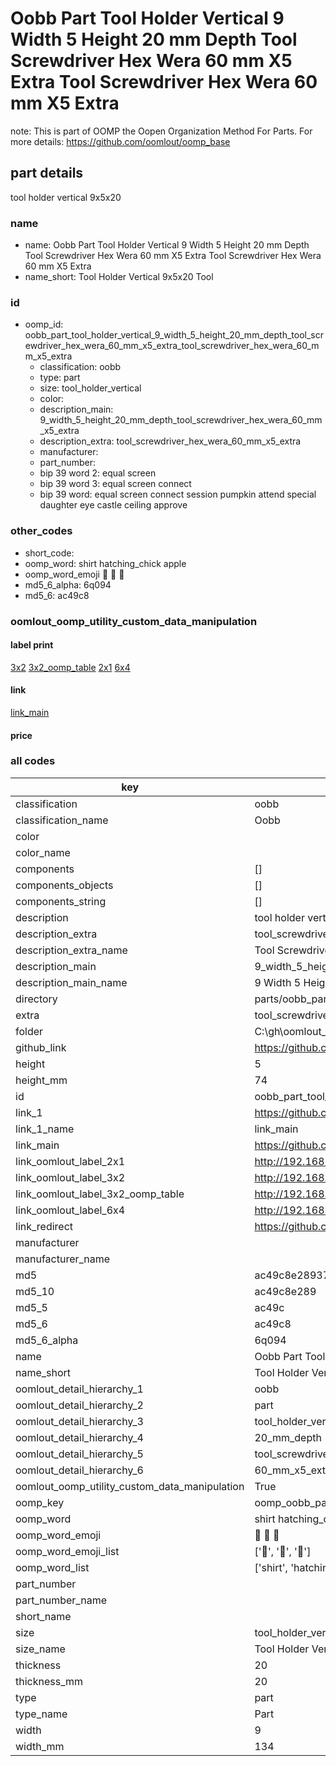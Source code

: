 # Oobb Part Tool Holder Vertical 9 Width 5 Height 20 mm Depth Tool Screwdriver Hex Wera 60 mm X5 Extra Tool Screwdriver Hex Wera 60 mm X5 Extra  

note: This is part of OOMP the Oopen Organization Method For Parts. For more details: https://github.com/oomlout/oomp_base

##  part details
  



tool holder vertical 9x5x20



### name
* name: Oobb Part Tool Holder Vertical 9 Width 5 Height 20 mm Depth Tool Screwdriver Hex Wera 60 mm X5 Extra Tool Screwdriver Hex Wera 60 mm X5 Extra
* name_short: Tool Holder Vertical 9x5x20 Tool
### id
* oomp_id: oobb_part_tool_holder_vertical_9_width_5_height_20_mm_depth_tool_screwdriver_hex_wera_60_mm_x5_extra_tool_screwdriver_hex_wera_60_mm_x5_extra
  * classification: oobb
  * type: part
  * size: tool_holder_vertical
  * color: 
  * description_main: 9_width_5_height_20_mm_depth_tool_screwdriver_hex_wera_60_mm_x5_extra
  * description_extra: tool_screwdriver_hex_wera_60_mm_x5_extra
  * manufacturer: 
  * part_number: 
  * bip 39 word 2: equal screen
  * bip 39 word 3: equal screen connect
  * bip 39 word: equal screen connect session pumpkin attend special daughter eye castle ceiling approve

### other_codes
* short_code: 
* oomp_word: shirt hatching_chick apple
* oomp_word_emoji :shirt: :hatching_chick: :apple:
* md5_6_alpha: 6q094
* md5_6: ac49c8






### oomlout_oomp_utility_custom_data_manipulation
#### label print
[3x2](http://192.168.1.245:1112/?label=oomp%206q094)
[3x2_oomp_table](http://192.168.1.108:1112/?label=oomp%206q094)
[2x1](http://192.168.1.242:1112/?label=oomp%206q094)
[6x4](http://192.168.1.55:1112/?label=oomp%206q094)    

#### link

[link_main](https://github.com/oomlout/oomlout_oobb_version_4_generated_parts/tree/main/navigation_oomp/oobb/part/tool_holder_vertical/9_width_5_height_20_mm_depth_tool_screwdriver_hex_wera_60_mm_x5_extra/tool_screwdriver_hex_wera_60_mm_x5_extra/part)                              

#### price







### all codes 
| key | value |  
| --- | --- |  
| classification | oobb |  
| classification_name | Oobb |  
| color |  |  
| color_name |  |  
| components | [] |  
| components_objects | [] |  
| components_string | [] |  
| description | tool holder vertical 9x5x20 |  
| description_extra | tool_screwdriver_hex_wera_60_mm_x5_extra |  
| description_extra_name | Tool Screwdriver Hex Wera 60 mm X5 Extra |  
| description_main | 9_width_5_height_20_mm_depth_tool_screwdriver_hex_wera_60_mm_x5_extra |  
| description_main_name | 9 Width 5 Height 20 mm Depth Tool Screwdriver Hex Wera 60 mm X5 Extra |  
| directory | parts/oobb_part_tool_holder_vertical_9_width_5_height_20_mm_depth_tool_screwdriver_hex_wera_60_mm_x5_extra_tool_screwdriver_hex_wera_60_mm_x5_extra |  
| extra | tool_screwdriver_hex_wera_60_mm_x5 |  
| folder | C:\gh\oomlout_oobb_version_4_generated_parts\parts\oobb_part_tool_holder_vertical_9_width_5_height_20_mm_depth_tool_screwdriver_hex_wera_60_mm_x5_extra_tool_screwdriver_hex_wera_60_mm_x5_extra |  
| github_link | https://github.com/oomlout/oomlout_oomp_part_src/tree/main/parts/oobb_part_tool_holder_vertical_9_width_5_height_20_mm_depth_tool_screwdriver_hex_wera_60_mm_x5_extra_tool_screwdriver_hex_wera_60_mm_x5_extra |  
| height | 5 |  
| height_mm | 74 |  
| id | oobb_part_tool_holder_vertical_9_width_5_height_20_mm_depth_tool_screwdriver_hex_wera_60_mm_x5_extra_tool_screwdriver_hex_wera_60_mm_x5_extra |  
| link_1 | https://github.com/oomlout/oomlout_oobb_version_4_generated_parts/tree/main/navigation_oomp/oobb/part/tool_holder_vertical/9_width_5_height_20_mm_depth_tool_screwdriver_hex_wera_60_mm_x5_extra/tool_screwdriver_hex_wera_60_mm_x5_extra/part |  
| link_1_name | link_main |  
| link_main | https://github.com/oomlout/oomlout_oobb_version_4_generated_parts/tree/main/navigation_oomp/oobb/part/tool_holder_vertical/9_width_5_height_20_mm_depth_tool_screwdriver_hex_wera_60_mm_x5_extra/tool_screwdriver_hex_wera_60_mm_x5_extra/part |  
| link_oomlout_label_2x1 | http://192.168.1.242:1112/?label=oomp%206q094 |  
| link_oomlout_label_3x2 | http://192.168.1.245:1112/?label=oomp%206q094 |  
| link_oomlout_label_3x2_oomp_table | http://192.168.1.108:1112/?label=oomp%206q094 |  
| link_oomlout_label_6x4 | http://192.168.1.55:1112/?label=oomp%206q094 |  
| link_redirect | https://github.com/oomlout/oomlout_oobb_version_4_generated_parts/tree/main/parts/oobb_tool_holder_vertical_09_05_20_ex_tool_screwdriver_hex_wera_60_mm_x5 |  
| manufacturer |  |  
| manufacturer_name |  |  
| md5 | ac49c8e28937da1c3a56dc445e706260 |  
| md5_10 | ac49c8e289 |  
| md5_5 | ac49c |  
| md5_6 | ac49c8 |  
| md5_6_alpha | 6q094 |  
| name | Oobb Part Tool Holder Vertical 9 Width 5 Height 20 mm Depth Tool Screwdriver Hex Wera 60 mm X5 Extra Tool Screwdriver Hex Wera 60 mm X5 Extra |  
| name_short | Tool Holder Vertical 9x5x20 Tool |  
| oomlout_detail_hierarchy_1 | oobb |  
| oomlout_detail_hierarchy_2 | part |  
| oomlout_detail_hierarchy_3 | tool_holder_vertical |  
| oomlout_detail_hierarchy_4 | 20_mm_depth |  
| oomlout_detail_hierarchy_5 | tool_screwdriver_hex_wera |  
| oomlout_detail_hierarchy_6 | 60_mm_x5_extra |  
| oomlout_oomp_utility_custom_data_manipulation | True |  
| oomp_key | oomp_oobb_part_tool_holder_vertical_9_width_5_height_20_mm_depth_tool_screwdriver_hex_wera_60_mm_x5_extra_tool_screwdriver_hex_wera_60_mm_x5_extra |  
| oomp_word | shirt hatching_chick apple |  
| oomp_word_emoji | :shirt: :hatching_chick: :apple: |  
| oomp_word_emoji_list | [':shirt:', ':hatching_chick:', ':apple:'] |  
| oomp_word_list | ['shirt', 'hatching_chick', 'apple'] |  
| part_number |  |  
| part_number_name |  |  
| short_name |  |  
| size | tool_holder_vertical |  
| size_name | Tool Holder Vertical |  
| thickness | 20 |  
| thickness_mm | 20 |  
| type | part |  
| type_name | Part |  
| width | 9 |  
| width_mm | 134 |  
